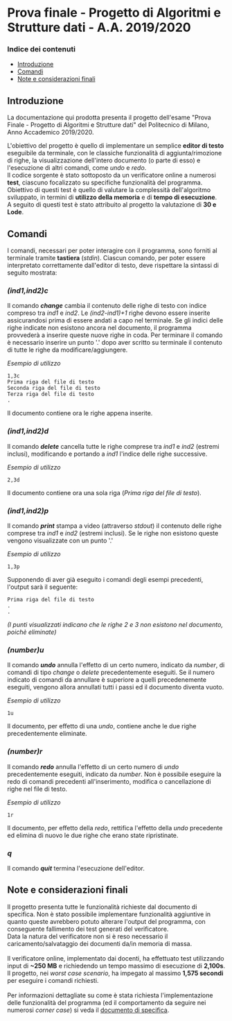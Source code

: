 # Prova finale - Progetto di Algoritmi e Strutture dati - A.A. 2019/2020

### Indice dei contenuti

* [Introduzione](#introduzione)
* [Comandi](#comandi)
* [Note e considerazioni finali](#note-finali)

<a name="introduzione"></a>
## Introduzione

La documentazione qui prodotta presenta il progetto dell'esame "Prova Finale - Progetto di Algoritmi e Strutture dati" del Politecnico di Milano, Anno Accademico 2019/2020.<br/>

L'obiettivo del progetto è quello di implementare un semplice **editor di testo** eseguibile da terminale, con le classiche funzionalità di aggiunta/rimozione di righe, la visualizzazione dell'intero documento (o parte di esso) e l'esecuzione di altri comandi, come _undo_ e _redo_.<br/>
Il codice sorgente è stato sottoposto da un verificatore online a numerosi **test**, ciascuno focalizzato su specifiche funzionalità del programma. Obiettivo di questi test è quello di valutare la complessità dell'algoritmo sviluppato, in termini di **utilizzo della memoria** e di **tempo di esecuzione**.<br/>
A seguito di questi test è stato attribuito al progetto la valutazione di **30 e Lode**.

<a name="comandi"></a>
## Comandi

I comandi, necessari per poter interagire con il programma, sono forniti al terminale tramite **tastiera** (_stdin_). Ciascun comando, per poter essere interpretato correttamente dall'editor di testo, deve rispettare la sintassi di seguito mostrata:

### *(ind1,ind2)c*
Il comando **_change_** cambia il contenuto delle righe di testo con indice compreso tra _ind1_ e _ind2_. Le _(ind2-ind1)+1_ righe devono essere inserite assicurandosi prima di essere andati a capo nel terminale. Se gli indici delle righe indicate non esistono ancora nel documento, il programma provvederà a inserire queste nuove righe in coda.
Per terminare il comando è necessario inserire un punto '.' dopo aver scritto su terminale il contenuto di tutte le righe da modificare/aggiungere.

_Esempio di utilizzo_
```
1,3c
Prima riga del file di testo
Seconda riga del file di testo
Terza riga del file di testo
.
```

Il documento contiene ora le righe appena inserite.

### *(ind1,ind2)d*
Il comando **_delete_** cancella tutte le righe comprese tra _ind1_ e _ind2_ (estremi inclusi), modificando e portando a _ind1_ l'indice delle righe successive.

_Esempio di utilizzo_

```
2,3d
```

Il documento contiene ora una sola riga (_Prima riga del file di testo_).

### *(ind1,ind2)p*

Il comando **_print_** stampa a video (attraverso _stdout_) il contenuto delle righe comprese tra _ind1_ e _ind2_ (estremi inclusi). Se le righe non esistono queste vengono visualizzate con un punto '.'

_Esempio di utilizzo_

```
1,3p
```

Supponendo di aver già eseguito i comandi degli esempi precedenti, l'output sarà il seguente:

```
Prima riga del file di testo
.
.
```

_(I punti visualizzati indicano che le righe 2 e 3 non esistono nel documento, poichè eliminate)_

### *(number)u*
Il comando **_undo_** annulla l'effetto di un certo numero, indicato da _number_,  di comandi di tipo _change_ o _delete_ precedentemente eseguiti. Se il numero indicato di comandi da annullare è superiore a quelli precedenemente eseguiti, vengono allora annullati tutti i passi ed il documento diventa vuoto.

_Esempio di utilizzo_

```
1u
```

Il documento, per effetto di una _undo_, contiene anche le due righe precedentemente eliminate.

### *(number)r*
Il comando **_redo_** annulla l'effetto di un certo numero di _undo_ precedentemente eseguiti, indicato da _number_. Non è possibile eseguire la redo di comandi precedenti all'inserimento, modifica o cancellazione di righe nel file di testo.

_Esempio di utilizzo_

```
1r
```

Il documento, per effetto della _redo_, rettifica l'effetto della _undo_ precedente ed elimina di nuovo le due righe che erano state ripristinate.

### *q*
Il comando **_quit_** termina l'esecuzione dell'editor.

<a name="note-finali"></a>
## Note e considerazioni finali

Il progetto presenta tutte le funzionalità richieste dal documento di specifica. Non è stato possibile implementare funzionalità aggiuntive in quanto queste avrebbero potuto alterare l'output del programma, con conseguente fallimento dei test generati del verificatore.<br/>
Data la natura del verificatore non si è reso necessario il caricamento/salvataggio dei documenti da/in memoria di massa.<br/><br/>
Il verificatore online, implementato dai docenti, ha effettuato test utilizzando input di **~250 MB** e richiedendo un tempo massimo di esecuzione di **2,100s**. Il progetto, nei _worst case scenario_, ha impegato al massimo **1,575 secondi** per eseguire i comandi richiesti.<br/><br/>
Per informazioni dettagliate su come è stata richiesta l'implementazione delle funzionalità del programma (ed il comportamento da seguire nei numerosi _corner case_) si veda il <a href ="https://github.com/priscia99/progetto-algoritmi-strutture-dati/blob/main/Specifica.pdf">documento di specifica</a>.

